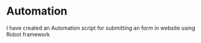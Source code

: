 # Automation
I have created an Automation script for submitting an form in website using Robot framework
